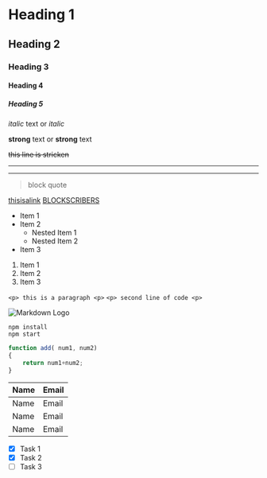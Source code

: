 <!-- Headings -->
# Heading 1
## Heading 2
### Heading 3
#### Heading 4
##### Heading 5


<!-- Italics -->
*italic* text or
_italic_


<!-- Strong -->
__strong__ text or
**strong** text


<!--Strikethrough-->
~~this line is stricken~~


<!-- Horizontal Ruler -->
___
---

<!--Block Quote-->
> block quote

<!-- Link-->
[thisisalink](thisisalink)
[BLOCKSCRIBERS](www.blockscribers.com)

<!-- UL -->
* Item 1
* Item 2
    * Nested Item 1
    * Nested Item 2
* Item 3

<!-- Ordered List-->
1. Item 1
1. Item 2
1. Item 3

<!-- Inline Code Block -->
`<p> this is a paragraph <p>`
`<p> second line of code <p>`

<!-- Images -->
![Markdown Logo]()


<!-- Githubs Markdown-->


<!-- Code Blocks -->
```
npm install
npm start
```

```javascript
function add( num1, num2)
{
    return num1+num2;
}
```

<!-- Tables -->
| Name | Email |
| ---- | ----- |
| Name | Email |
| Name | Email |
| Name | Email |


<!-- Task List -->

* [x] Task 1
* [x] Task 2
* [ ] Task 3
